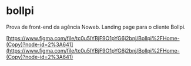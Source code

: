 # bollpi
Prova de front-end da agência Noweb. Landing page para o cliente Bollpi.

[https://www.figma.com/file/tc0u5lYBjF9O1pYG6j2bnj/Bollpi%2FHome-(Copy)?node-id=2%3A641](https://www.figma.com/file/tc0u5lYBjF9O1pYG6j2bnj/Bollpi%2FHome-(Copy)?node-id=2%3A641)

